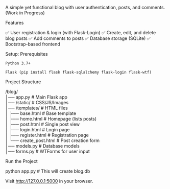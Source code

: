 A simple yet functional blog with user authentication, posts, and comments. (Work in Progress)

Features

✅ User registration & login (with Flask-Login)
✅ Create, edit, and delete blog posts
✅ Add comments to posts
✅ Database storage (SQLite)
✅ Bootstrap-based frontend


Setup:
Prerequisites

    Python 3.7+

    Flask (pip install flask flask-sqlalchemy flask-login flask-wtf)

Project Structure

/blog/  
│── app.py                # Main Flask app  
│── /static/              # CSS/JS/Images  
│── /templates/           # HTML files  
│   ├── base.html         # Base template  
│   ├── home.html         # Homepage (lists posts)  
│   ├── post.html         # Single post view  
│   ├── login.html        # Login page  
│   ├── register.html     # Registration page  
│   └── create_post.html  # Post creation form  
│── models.py             # Database models  
│── forms.py              # WTForms for user input  


Run the Project

python app.py  # This will create blog.db

Visit http://127.0.0.1:5000 in your browser.
